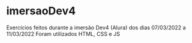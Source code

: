 # imersaoDev4

Exercícios feitos durante a imersão Dev4 (Alura) dos dias 07/03/2022 a 11/03/2022
Foram utilizados HTML, CSS e JS
